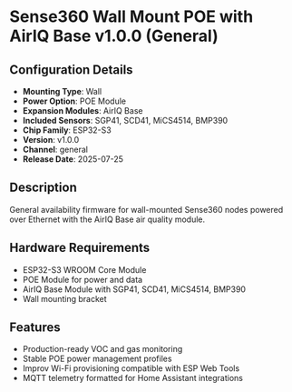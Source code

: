 # Sense360 Wall Mount POE with AirIQ Base v1.0.0 (General)

## Configuration Details
- **Mounting Type**: Wall
- **Power Option**: POE Module
- **Expansion Modules**: AirIQ Base
- **Included Sensors**: SGP41, SCD41, MiCS4514, BMP390
- **Chip Family**: ESP32-S3
- **Version**: v1.0.0
- **Channel**: general
- **Release Date**: 2025-07-25

## Description
General availability firmware for wall-mounted Sense360 nodes powered over Ethernet with the AirIQ Base air quality module.

## Hardware Requirements
- ESP32-S3 WROOM Core Module
- POE Module for power and data
- AirIQ Base Module with SGP41, SCD41, MiCS4514, BMP390
- Wall mounting bracket

## Features
- Production-ready VOC and gas monitoring
- Stable POE power management profiles
- Improv Wi-Fi provisioning compatible with ESP Web Tools
- MQTT telemetry formatted for Home Assistant integrations
